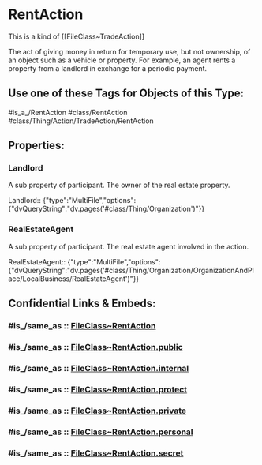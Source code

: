 ﻿---
excludes: 
extends: FileClass~Thing/FileClass~Action/FileClass~TradeAction
fields:
- id: kh9dRV
  name: Landlord
  options:
    dvQueryString: "dv.pages('#class/Thing/Organization')"
  type: MultiFile
  path: ''
- id: tphgNR
  name: RealEstateAgent
  options:
    dvQueryString: "dv.pages('#class/Thing/Organization/OrganizationAndPlace/LocalBusiness/RealEstateAgent')"
  type: MultiFile
  path: ''
icon: link-2
limit: 9
mapWithTag: true
tagNames:
- class/RentAction
- class/Thing/Action/TradeAction/RentAction
- is_a_/RentAction
- schema-org/RentAction
tags:
- class/FileClass
- class/RentAction
- is_a_/RentAction
- class/Thing/Action/TradeAction/RentAction
version: 2.0
---

# RentAction
This is a kind of [[FileClass~TradeAction]]

The act of giving money in return for temporary use, but not ownership, of an object such as a vehicle or property. For example, an agent rents a property from a landlord in exchange for a periodic payment.


## Use one of these Tags for Objects of this Type:

#is_a_/RentAction
#class/RentAction
#class/Thing/Action/TradeAction/RentAction

## Properties:

### Landlord
A sub property of participant. The owner of the real estate property.

Landlord:: {"type":"MultiFile","options":{"dvQueryString":"dv.pages('#class/Thing/Organization')"}}

### RealEstateAgent
A sub property of participant. The real estate agent involved in the action.

RealEstateAgent:: {"type":"MultiFile","options":{"dvQueryString":"dv.pages('#class/Thing/Organization/OrganizationAndPlace/LocalBusiness/RealEstateAgent')"}}


## Confidential Links & Embeds: 

### #is_/same_as :: [FileClass~RentAction](/_Standards/fileClass/FileClass~Thing/FileClass~Action/FileClass~TradeAction/FileClass~RentAction.md) 

### #is_/same_as :: [FileClass~RentAction.public](/_public/fileClass/FileClass~Thing/FileClass~Action/FileClass~TradeAction/FileClass~RentAction.public.md) 

### #is_/same_as :: [FileClass~RentAction.internal](/_internal/fileClass/FileClass~Thing/FileClass~Action/FileClass~TradeAction/FileClass~RentAction.internal.md) 

### #is_/same_as :: [FileClass~RentAction.protect](/_protect/fileClass/FileClass~Thing/FileClass~Action/FileClass~TradeAction/FileClass~RentAction.protect.md) 

### #is_/same_as :: [FileClass~RentAction.private](/_private/fileClass/FileClass~Thing/FileClass~Action/FileClass~TradeAction/FileClass~RentAction.private.md) 

### #is_/same_as :: [FileClass~RentAction.personal](/_personal/fileClass/FileClass~Thing/FileClass~Action/FileClass~TradeAction/FileClass~RentAction.personal.md) 

### #is_/same_as :: [FileClass~RentAction.secret](/_secret/fileClass/FileClass~Thing/FileClass~Action/FileClass~TradeAction/FileClass~RentAction.secret.md)

